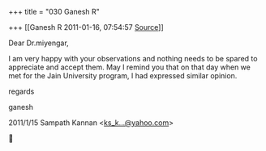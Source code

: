 +++
title = "030 Ganesh R"

+++
[[Ganesh R	2011-01-16, 07:54:57 [Source](https://groups.google.com/g/bvparishat/c/KFSTsyWycXM)]]



Dear Dr.miyengar,  
  
I am very happy with your observations and nothing needs to be spared
to appreciate and accept them. May I remind you that on that day when we met for the Jain University program, I had expressed similar opinion.  
  
regards  
  
ganesh  
  
  
  

2011/1/15 Sampath Kannan \<[ks_k...@yahoo.com]()\>



